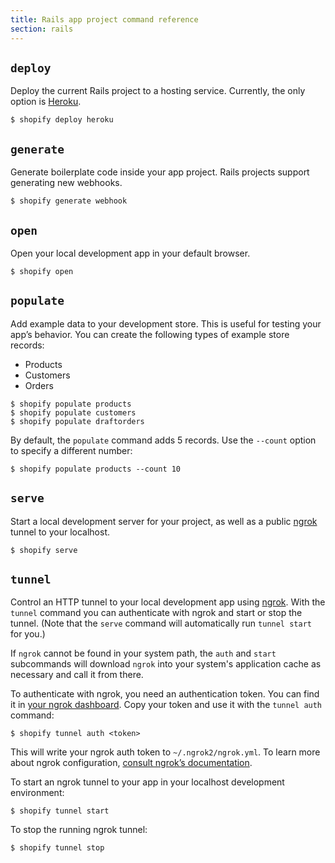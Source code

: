 ```yaml
---
title: Rails app project command reference
section: rails
---
```


## `deploy`

Deploy the current Rails project to a hosting service. Currently, the only option is [Heroku](https://www.heroku.com).

```console
$ shopify deploy heroku
```

## `generate`

Generate boilerplate code inside your app project. Rails projects support generating new webhooks.

```console
$ shopify generate webhook
```

## `open`

Open your local development app in your default browser.

```console
$ shopify open
```

## `populate`

Add example data to your development store. This is useful for testing your app’s behavior. You can create the following types of example store records:

- Products
- Customers
- Orders

```console
$ shopify populate products
$ shopify populate customers
$ shopify populate draftorders
```

By default, the `populate` command adds 5 records. Use the `--count` option to specify a different number:

```console
$ shopify populate products --count 10
```

## `serve`

Start a local development server for your project, as well as a public [ngrok](https://ngrok.com/) tunnel to your localhost.

```console
$ shopify serve
```

## `tunnel`

Control an HTTP tunnel to your local development app using [ngrok](https://ngrok.com). With the `tunnel` command you can authenticate with ngrok and start or stop the tunnel. (Note that the `serve` command will automatically run `tunnel start` for you.)

If `ngrok` cannot be found in your system path, the `auth` and `start` subcommands will download `ngrok` into your system's application cache as necessary and call it from there.

To authenticate with ngrok, you need an authentication token. You can find it in [your ngrok dashboard](https://dashboard.ngrok.com/auth/your-authtoken). Copy your token and use it with the `tunnel auth` command:

```console
$ shopify tunnel auth <token>
```


This will write your ngrok auth token to `~/.ngrok2/ngrok.yml`. To learn more about ngrok configuration, [consult ngrok’s documentation](https://ngrok.com/docs#config).

To start an ngrok tunnel to your app in your localhost development environment:

```console
$ shopify tunnel start
```

To stop the running ngrok tunnel:

```console
$ shopify tunnel stop
```